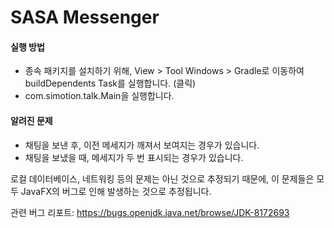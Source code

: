 # SASA Messenger

#### 실행 방법
- 종속 패키지를 설치하기 위해, View > Tool Windows > Gradle로 이동하여 buildDependents Task를 실행합니다. (클릭)
- com.simotion.talk.Main을 실행합니다.

#### 알려진 문제
- 채팅을 보낸 후, 이전 메세지가 깨져서 보여지는 경우가 있습니다.
- 채팅을 보냈을 때, 메세지가 두 번 표시되는 경우가 있습니다.

로컬 데이터베이스, 네트워킹 등의 문제는 아닌 것으로 추정되기 때문에, 이 문제들은 모두 JavaFX의 버그로 인해 발생하는 것으로 추정됩니다.

관련 버그 리포트: https://bugs.openjdk.java.net/browse/JDK-8172693
